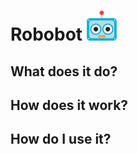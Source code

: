 # Robobot ![](/extension/icons/icon48.png)
## What does it do?
## How does it work?
## How do I use it?
